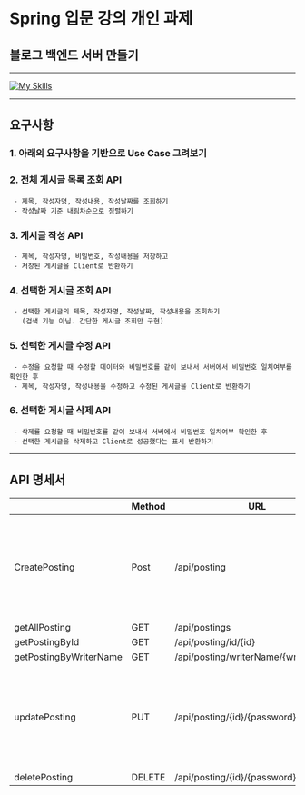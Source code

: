 # Spring 입문 강의 개인 과제
## 블로그 백엔드 서버 만들기
___
[![My Skills](https://skillicons.dev/icons?i=java,idea,git,github)](https://skillicons.dev)
___
## 요구사항
### 1. 아래의 요구사항을 기반으로 Use Case 그려보기
### 2. 전체 게시글 목록 조회 API
     - 제목, 작성자명, 작성내용, 작성날짜를 조회하기
     - 작성날짜 기준 내림차순으로 정렬하기
### 3. 게시글 작성 API
     - 제목, 작성자명, 비밀번호, 작성내용을 저장하고
     - 저장된 게시글을 Client로 반환하기
### 4. 선택한 게시글 조회 API
     - 선택한 게시글의 제목, 작성자명, 작성날짜, 작성내용을 조회하기
       (검색 기능 아님. 간단한 게시글 조회만 구현)
### 5. 선택한 게시글 수정 API
     - 수정을 요청할 때 수정할 데이터와 비밀번호를 같이 보내서 서버에서 비밀번호 일치여부를 확인한 후
     - 제목, 작성자명, 작성내용을 수정하고 수정된 게시글을 Client로 반환하기
### 6. 선택한 게시글 삭제 API
     - 삭제를 요청할 때 비밀번호를 같이 보내서 서버에서 비밀번호 일치여부 확인한 후
     - 선택한 게시글을 삭제하고 Client로 성공했다는 표시 반환하기
___
## API 명세서

|                        | Method | URL                                  | Request                                                                                                                      | Response |
|------------------------|--------|--------------------------------------|------------------------------------------------------------------------------------------------------------------------------|----------|
| CreatePosting          | Post   | /api/posting                         | {<br/>"title" : "title",<br/>"contents" : "contents",<br/>"writerName" : "writerName",<br/>"password" : "password"<br/>}     |          |
| getAllPosting          | GET    | /api/postings                        |                                                                                                                              |          |
| getPostingById         | GET    | /api/posting/id/{id}                 |                                                                                                                              |          |
| getPostingByWriterName | GET    | /api/posting/writerName/{writerName} |                                                                                                                              |          |
| updatePosting          | PUT    | /api/posting/{id}/{password}         | {<br/>"title" : "title2",<br/>"contents" : "contents2",<br/>"writerName" : "writerName2",<br/>"password" : "password2"<br/>} |          |
| deletePosting          | DELETE | /api/posting/{id}/{password}         |                                                                                                                              |          |

